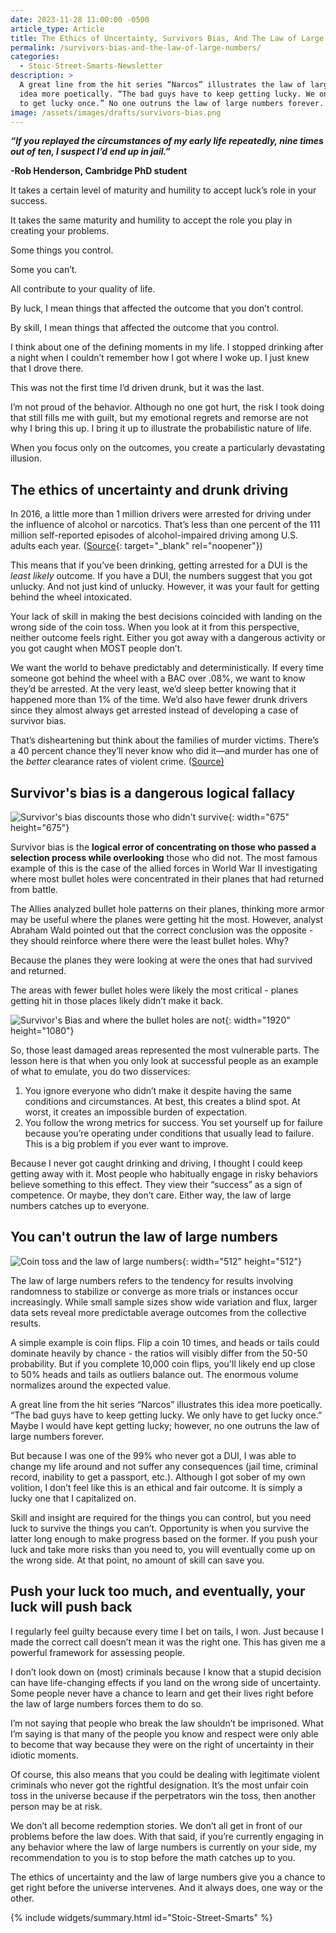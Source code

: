 ```yaml
---
date: 2023-11-28 11:00:00 -0500
article_type: Article
title: The Ethics of Uncertainty, Survivors Bias, And The Law of Large Numbers
permalink: /survivors-bias-and-the-law-of-large-numbers/
categories:
  - Stoic-Street-Smarts-Newsletter
description: >
  A great line from the hit series “Narcos” illustrates the law of large numbers
  idea more poetically. “The bad guys have to keep getting lucky. We only have
  to get lucky once.” No one outruns the law of large numbers forever. 
image: /assets/images/drafts/survivors-bias.png
---
```

***“If you replayed the circumstances of my early life repeatedly, nine times out of ten, I suspect I’d end up in jail.”***

**\-Rob Henderson, Cambridge PhD student**

It takes a certain level of maturity and humility to accept luck’s role in your success.

It takes the same maturity and humility to accept the role you play in creating your problems.

Some things you control.

Some you can’t.

All contribute to your quality of life.

By luck, I mean things that affected the outcome that you don’t control.

By skill, I mean things that affected the outcome that you control.

I think about one of the defining moments in my life. I stopped drinking after a night when I couldn’t remember how I got where I woke up. I just knew that I drove there.

This was not the first time I’d driven drunk, but it was the last.

I’m not proud of the behavior. Although no one got hurt, the risk I took doing that still fills me with guilt, but my emotional regrets and remorse are not why I bring this up. I bring it up to illustrate the probabilistic nature of life.&nbsp;

When you focus only on the outcomes, you create a particularly devastating illusion.&nbsp;

## The ethics of uncertainty and drunk driving

In 2016, a little more than 1 million drivers were arrested for driving under the influence of alcohol or narcotics. That’s less than one percent of the 111 million self-reported episodes of alcohol-impaired driving among U.S. adults each year. ([Source](https://www.cdc.gov/motorvehiclesafety/impaired_driving/impaired-drv_factsheet.html){: target="_blank" rel="noopener"})

This means that if you’ve been drinking, getting arrested for a DUI is the *least likely* outcome. If you have a DUI, the numbers suggest that you got unlucky. And not just kind of unlucky. However, it was your fault for getting behind the wheel intoxicated.

Your lack of skill in making the best decisions coincided with landing on the wrong side of the coin toss. When you look at it from this perspective, neither outcome feels right. Either you got away with a dangerous activity or you got caught when MOST people don’t.

We want the world to behave predictably and deterministically. If every time someone got behind the wheel with a BAC over .08%, we want to know they’d be arrested. At the very least, we’d sleep better knowing that it happened more than 1% of the time. We’d also have fewer drunk drivers since they almost always get arrested instead of developing a case of survivor bias.

That’s disheartening but think about the families of murder victims. There’s a 40 percent chance they’ll never know who did it—and murder has one of the *better* clearance rates of violent crime. ([Source)](https://www.vox.com/2018/9/24/17896034/murder-crime-clearance-fbi-report)

## Survivor's bias is a dangerous logical fallacy

![Survivor's bias discounts those who didn't survive](/assets/images/drafts/the-one-who-made-it.png "Survivor's bias discounts those who didn't survive"){: width="675" height="675"}

Survivor bias is the **logical error of concentrating on those who passed a selection process while overlooking** those who did not. The most famous example of this is the case of the allied forces in World War II investigating where most bullet holes were concentrated in their planes that had returned from battle.

The Allies analyzed bullet hole patterns on their planes, thinking more armor may be useful where the planes were getting hit the most. However, analyst Abraham Wald pointed out that the correct conclusion was the opposite - they should reinforce where there were the least bullet holes. Why?

Because the planes they were looking at were the ones that had survived and returned.&nbsp;

The areas with fewer bullet holes were likely the most critical - planes getting hit in those places likely didn’t make it back.

![Survivor's Bias and where the bullet holes are not](/assets/images/drafts/where-the-bullet-holes-aren-t.png "Survivor's Bias and where the bullet holes are not"){: width="1920" height="1080"}

So, those least damaged areas represented the most vulnerable parts. The lesson here is that when you only look at successful people as an example of what to emulate, you do two disservices:

1. You ignore everyone who didn’t make it despite having the same conditions and circumstances. At best, this creates a blind spot. At worst, it creates an impossible burden of expectation.
2. You follow the wrong metrics for success. You set yourself up for failure because you’re operating under conditions that usually lead to failure. This is a big problem if you ever want to improve.

Because I never got caught drinking and driving, I thought I could keep getting away with it. Most people who habitually engage in risky behaviors believe something to this effect. They view their “success” as a sign of competence. Or maybe, they don’t care. Either way, the law of large numbers catches up to everyone.

## You can't outrun the law of large numbers

![Coin toss and the law of large numbers](/assets/images/drafts/cointoss.png "Coin toss and the law of large numbers"){: width="512" height="512"}

The law of large numbers refers to the tendency for results involving randomness to stabilize or converge as more trials or instances occur increasingly. While small sample sizes show wide variation and flux, larger data sets reveal more predictable average outcomes from the collective results.

A simple example is coin flips. Flip a coin 10 times, and heads or tails could dominate heavily by chance - the ratios will visibly differ from the 50-50 probability. But if you complete 10,000 coin flips, you'll likely end up close to 50% heads and tails as outliers balance out. The enormous volume normalizes around the expected value.

A great line from the hit series “Narcos” illustrates this idea more poetically. “The bad guys have to keep getting lucky. We only have to get lucky once.” Maybe I would have kept getting lucky; however, no one outruns the law of large numbers forever.&nbsp;

But because I was one of the 99% who never got a DUI, I was able to change my life around and not suffer any consequences (jail time, criminal record, inability to get a passport, etc.). Although I got sober of my own volition, I don’t feel like this is an ethical and fair outcome. It is simply a lucky one that I capitalized on.

Skill and insight are required for the things you can control, but you need luck to survive the things you can’t. Opportunity is when you survive the latter long enough to make progress based on the former. If you push your luck and take more risks than you need to, you will eventually come up on the wrong side. At that point, no amount of skill can save you.

## Push your luck too much, and eventually, your luck will push back

I regularly feel guilty because every time I bet on tails, I won. Just because I made the correct call doesn’t mean it was the right one. This has given me a powerful framework for assessing people.

I don’t look down on (most) criminals because I know that a stupid decision can have life-changing effects if you land on the wrong side of uncertainty. Some people never have a chance to learn and get their lives right before the law of large numbers forces them to do so.

I’m not saying that people who break the law shouldn’t be imprisoned. What I’m saying is that many of the people you know and respect were only able to become that way because they were on the right of uncertainty in their idiotic moments.

Of course, this also means that you could be dealing with legitimate violent criminals who never got the rightful designation. It’s the most unfair coin toss in the universe because if the perpetrators win the toss, then another person may be at risk.

We don’t all become redemption stories. We don’t all get in front of our problems before the law does. With that said, if you’re currently engaging in any behavior where the law of large numbers is currently on your side, my recommendation to you is to stop before the math catches up to you.

The ethics of uncertainty and the law of large numbers give you a chance to get right before the universe intervenes. And it always does, one way or the other.&nbsp;

{% include widgets/summary.html id="Stoic-Street-Smarts" %}

​​​​​​
